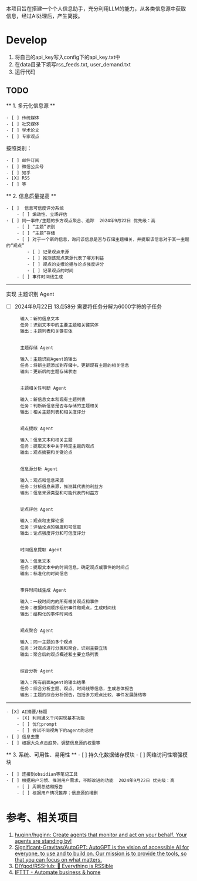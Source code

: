 本项目旨在搭建一个个人信息助手，充分利用LLM的能力，从各类信息源中获取信息，经过AI处理后，产生简报。



# Develop

1. 将自己的api_key写入config下的api_key.txt中
2. 在data目录下填写rss_feeds.txt, user_demand.txt
3. 运行代码




## TODO 
** 1. 多元化信息源 ** 

    - [ ] 传统媒体
    - [ ] 社交媒体
    - [ ] 学术论文
    - [ ] 专家观点
按照类别：

    - [ ] 邮件订阅
    - [ ] 微信公众号
    - [ ] 知乎
    - [X] RSS 
    - [ ] 等

 
** 2. 信息质量提高 ** 

    - [ ]  信息可信度评分系统
        - [ ] 煽动性、立场评估
    - [ ] 同一事件/主题的多方观点聚合、追踪  2024年9月22日 优先级：高
        - [ ] “主题”识别
        - [ ] “主题”存储
        - [ ] 对于一个新的信息，询问该信息是否与存储主题相关，并提取该信息对于某一主题的“观点”
            - [ ] 记录观点来源
            - [ ] 推测该观点来源代表了哪方利益
            - [ ] 观点的支撑论据与论点强度评分
            - [ ] 记录观点的时间
        - [ ] 事件时间线生成
 --------------------
实现 
主题识别 Agent
- [ ] 2024年9月22日 13点58分 需要将任务分解为6000字符的子任务



        输入：新的信息文本
        任务：识别文本中的主要主题和关键实体
        输出：主题列表和关键实体


        主题存储 Agent

        输入：主题识别Agent的输出
        任务：将新主题添加到存储中，更新现有主题的相关信息
        输出：更新后的主题存储状态


        主题相关性判断 Agent

        输入：新信息文本和现有主题列表
        任务：判断新信息是否与存储的主题相关
        输出：相关主题列表和相关度评分


        观点提取 Agent

        输入：信息文本和相关主题
        任务：提取文本中关于特定主题的观点
        输出：观点摘要和关键论点


        信息源分析 Agent

        输入：观点和信息来源
        任务：分析信息来源，推测其代表的利益方
        输出：信息来源类型和可能代表的利益方


        论点评估 Agent

        输入：观点和支撑论据
        任务：评估论点的强度和可信度
        输出：论点强度评分和可信度评分


        时间信息提取 Agent

        输入：信息文本
        任务：提取文本中的时间信息，确定观点或事件的时间点
        输出：标准化的时间信息


        事件时间线生成 Agent

        输入：一段时间内的所有相关观点和事件
        任务：根据时间顺序组织事件和观点，生成时间线
        输出：结构化的事件时间线


        观点聚合 Agent

        输入：同一主题的多个观点
        任务：对观点进行分类和聚合，识别主要立场
        输出：聚合后的观点概述和主要立场列表


        综合分析 Agent

        输入：所有前面Agent的输出结果
        任务：综合分析主题、观点、时间线等信息，生成总体报告
        输出：主题的综合分析报告，包括多方观点比较、事件发展脉络等

 --------------------


    - [X] AI摘要/标题
        - [X] 利用通义千问实现基本功能
        - [ ] 优化prompt
        - [ ] 尝试不同视角下的agent的总结
    - [ ] 信息去重
    - [ ] 根据大众点击趋势，调整信息源的权重等
 
** 3. 系统、可用性、易用性 **
    - [ ] 持久化数据储存模块
    - [ ] 网络访问性增强模块

    - [ ] 连接到obsidian等笔记工具
    - [ ] 根据用户习惯、推测用户需求，不断改进的功能  2024年9月22日 优先级：高
        - [ ] 周期总结和报告
        - [ ] 根据用户情况推荐：信息源的增删

# 参考、相关项目
1. [huginn/huginn: Create agents that monitor and act on your behalf. Your agents are standing by!](https://github.com/huginn/huginn)
2. [Significant-Gravitas/AutoGPT: AutoGPT is the vision of accessible AI for everyone, to use and to build on. Our mission is to provide the tools, so that you can focus on what matters.](https://github.com/Significant-Gravitas/AutoGPT)
3. [DIYgod/RSSHub: 🧡 Everything is RSSible](https://github.com/DIYgod/RSSHub)
4. [IFTTT - Automate business & home](https://ifttt.com/)
